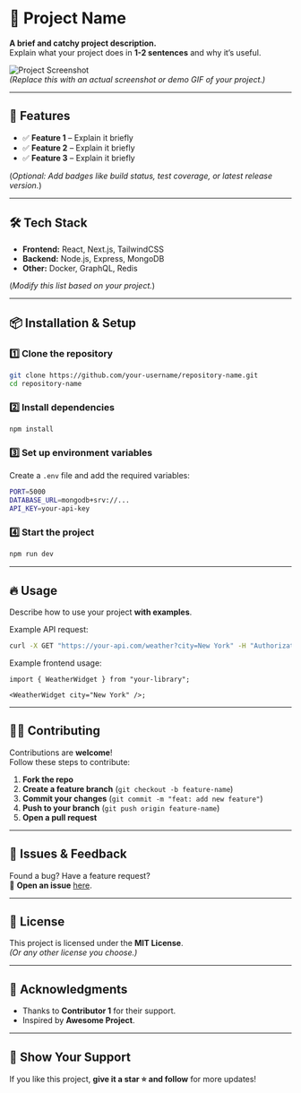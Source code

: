# 📌 Project Name

**A brief and catchy project description.**  
Explain what your project does in **1-2 sentences** and why it’s useful.

![Project Screenshot](https://placehold.co/800x400)  
*(Replace this with an actual screenshot or demo GIF of your project.)*

---

## 🚀 Features

- ✅ **Feature 1** – Explain it briefly  
- ✅ **Feature 2** – Explain it briefly  
- ✅ **Feature 3** – Explain it briefly  

(*Optional: Add badges like build status, test coverage, or latest release version.*)

---

## 🛠️ Tech Stack

- **Frontend:** React, Next.js, TailwindCSS  
- **Backend:** Node.js, Express, MongoDB  
- **Other:** Docker, GraphQL, Redis  

(*Modify this list based on your project.*)

---

## 📦 Installation & Setup

### 1️⃣ Clone the repository

```sh
git clone https://github.com/your-username/repository-name.git
cd repository-name
```

### 2️⃣ Install dependencies

```sh
npm install
```

### 3️⃣ Set up environment variables

Create a `.env` file and add the required variables:

```sh
PORT=5000
DATABASE_URL=mongodb+srv://...
API_KEY=your-api-key
```

### 4️⃣ Start the project

```sh
npm run dev
```

---

## 🔥 Usage

Describe how to use your project **with examples**.  

Example API request:
```sh
curl -X GET "https://your-api.com/weather?city=New York" -H "Authorization: Bearer YOUR_TOKEN"
```

Example frontend usage:
```tsx
import { WeatherWidget } from "your-library";

<WeatherWidget city="New York" />;
```

---

## 🧑‍💻 Contributing

Contributions are **welcome**!  
Follow these steps to contribute:

1. **Fork the repo**
2. **Create a feature branch** (`git checkout -b feature-name`)
3. **Commit your changes** (`git commit -m "feat: add new feature"`)
4. **Push to your branch** (`git push origin feature-name`)
5. **Open a pull request**

---

## 🐞 Issues & Feedback

Found a bug? Have a feature request?  
📩 **Open an issue** [here](https://github.com/your-username/repository-name/issues).

---

## 📜 License

This project is licensed under the **MIT License**.  
*(Or any other license you choose.)*

---

## 🎉 Acknowledgments

- Thanks to **Contributor 1** for their support.
- Inspired by **Awesome Project**.

---

## 🌟 Show Your Support

If you like this project, **give it a star ⭐ and follow** for more updates!

